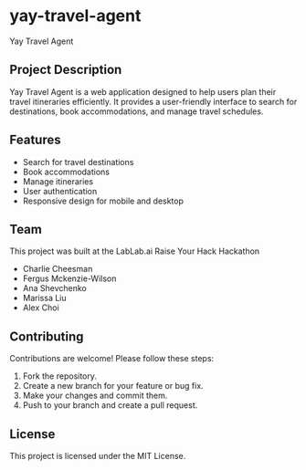 # yay-travel-agent

Yay Travel Agent

## Project Description
Yay Travel Agent is a web application designed to help users plan their travel itineraries efficiently. It provides a user-friendly interface to search for destinations, book accommodations, and manage travel schedules.

## Features
- Search for travel destinations
- Book accommodations
- Manage itineraries
- User authentication
- Responsive design for mobile and desktop

## Team
This project was built at the LabLab.ai Raise Your Hack Hackathon

- Charlie Cheesman
- Fergus Mckenzie-Wilson
- Ana Shevchenko
- Marissa Liu
- Alex Choi

## Contributing
Contributions are welcome! Please follow these steps:
1. Fork the repository.
2. Create a new branch for your feature or bug fix.
3. Make your changes and commit them.
4. Push to your branch and create a pull request.

## License
This project is licensed under the MIT License.
